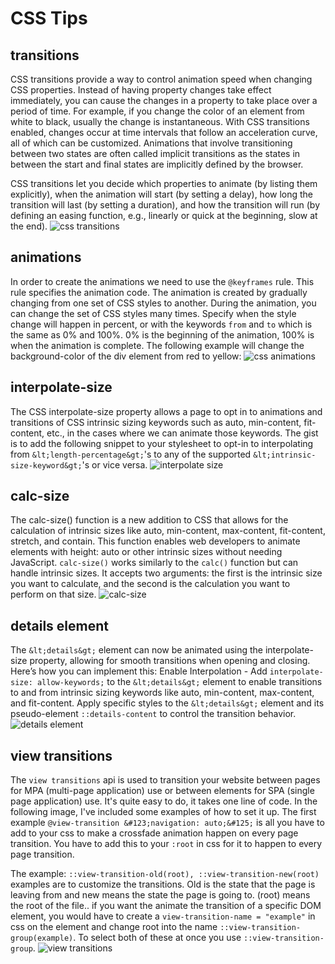# CSS Tips

<div id="transitions">

## transitions

</div>

CSS transitions provide a way to control animation speed when changing CSS properties. Instead of having property changes take effect immediately, you can cause the changes in a property to take place over a period of time. For example, if you change the color of an element from white to black, usually the change is instantaneous. With CSS transitions enabled, changes occur at time intervals that follow an acceleration curve, all of which can be customized. Animations that involve transitioning between two states are often called implicit transitions as the states in between the start and final states are implicitly defined by the browser.

CSS transitions let you decide which properties to animate (by listing them explicitly), when the animation will start (by setting a delay), how long the transition will last (by setting a duration), and how the transition will run (by defining an easing function, e.g., linearly or quick at the beginning, slow at the end).
![css transitions](/code/transitions.webp)

<div id="animations">

## animations

</div>

In order to create the animations we need to use the `@keyframes` rule. This rule specifies the animation code. The animation is created by gradually changing from one set of CSS styles to another. During the animation, you can change the set of CSS styles many times. Specify when the style change will happen in percent, or with the keywords `from` and `to` which is the same as 0% and 100%. 0% is the beginning of the animation, 100% is when the animation is complete. The following example will change the background-color of the div element from red to yellow:
![css animations](/code/animations.webp)

<div id="interpolate">

## interpolate-size

</div>

The CSS interpolate-size property allows a page to opt in to animations and transitions of CSS intrinsic sizing keywords such as auto, min-content, fit-content, etc., in the cases where we can animate those keywords. The gist is to add the following snippet to your stylesheet to opt-in to interpolating from `&lt;length-percentage&gt;`'s to any of the supported `&lt;intrinsic-size-keyword&gt;`'s or vice versa.
![interpolate size](/code/interpolate.webp)

<div id="calc">

## calc-size

</div>

The calc-size() function is a new addition to CSS that allows for the calculation of intrinsic sizes like auto, min-content, max-content, fit-content, stretch, and contain. This function enables web developers to animate elements with height: auto or other intrinsic sizes without needing JavaScript. `calc-size()` works similarly to the `calc()` function but can handle intrinsic sizes. It accepts two arguments: the first is the intrinsic size you want to calculate, and the second is the calculation you want to perform on that size.
![calc-size](/code/calc.webp)

<div id="details">

## details element

</div>

The `&lt;details&gt;` element can now be animated using the interpolate-size property, allowing for smooth transitions when opening and closing. Here’s how you can implement this: Enable Interpolation - Add `interpolate-size: allow-keywords;` to the `&lt;details&gt;` element to enable transitions to and from intrinsic sizing keywords like auto, min-content, max-content, and fit-content.
Apply specific styles to the `&lt;details&gt;` element and its pseudo-element `::details-content` to control the transition behavior.
![details element](/code/details.webp)

<div id="view">

## view transitions

</div>

The `view transitions` api is used to transition your website between pages for MPA (multi-page application) use or between elements for SPA (single page application) use. It's quite easy to do, it takes one line of code. In the following image, I've included some examples of how to set it up. The first example `@view-transition &#123;navigation: auto;&#125;` is all you have to add to your css to make a crossfade animation happen on every page transition. You have to add this to your `:root` in css for it to happen to every page transition.

The example: `::view-transition-old(root), ::view-transition-new(root)` examples are to customize the transitions. Old is the state that the page is leaving from and new means the state the page is going to. (root) means the root of the file.. if you want the animate the transition of a specific DOM element, you would have to create a `view-transition-name = "example"` in css on the element and change root into the name `::view-transition-group(example)`. To select both of these at once you use `::view-transition-group`.
![view transitions](/code/view-transitions.webp)
